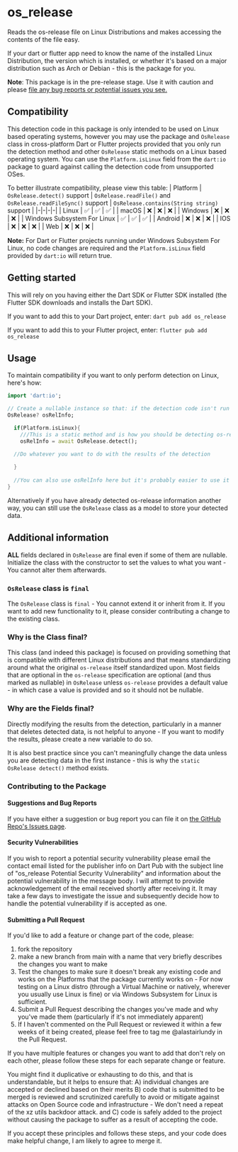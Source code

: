 # os_release
Reads the os-release file on Linux Distributions and makes accessing the contents of the file easy.

If your dart or flutter app need to know the name of the installed Linux Distribution, the version which is installed, or whether it's based on a major distribution such as Arch or Debian - this is the package for you.

**Note**: This package is in the pre-release stage. Use it with caution and please [file any bug reports or potential issues you see.](https://github.com/alastairlundy/os_release/issues/)

## Compatibility

This detection code in this package is only intended to be used on Linux based operating systems, however you may use the package and ``OsRelease`` class in cross-platform Dart or Flutter projects provided that you only run the detection method and other ``OsRelease`` static methods on a Linux based operating system.
You can use the ``Platform.isLinux`` field from the `dart:io` package to guard against calling the detection code from unsupported OSes.

To better illustrate compatibility, please view this table:
| Platform | ``OsRelease.detect()`` support | ``OsRelease.readFile()`` and `OsRelease.readFileSync()` support | `OsRelease.contains(String string)` support |
|-|-|-|-|
| Linux | :white_check_mark: | :white_check_mark: |  :white_check_mark: |
| macOS | :x: | :x: | :x: |
| Windows | :x: | :x: | :x: |
| Windows Subsystem For Linux | :white_check_mark: | :white_check_mark: |  :white_check_mark: |
| Android | :x: | :x: | :x: |
| IOS | :x: | :x: | :x: |
| Web | :x: | :x: | :x: |

**Note:** For Dart or Flutter projects running under Windows Subsystem For Linux, no code changes are required and the ``Platform.isLinux`` field provided by `dart:io` will return true.

## Getting started
This will rely on you having either the Dart SDK or Flutter SDK installed (the Flutter SDK downloads and installs the Dart SDK).

If you want to add this to your Dart project, enter:
``dart pub add os_release``

If you want to add this to your Flutter project, enter:
``flutter pub add os_release``

## Usage
To maintain compatibility if you want to only perform detection on Linux, here's how:

```dart
import 'dart:io';

// Create a nullable instance so that: if the detection code isn't run on Linux it doesn't become a problem.
OsRelease? osRelInfo;

  if(Platform.isLinux){
    ///This is a static method and is how you should be detecting os-release info.
    osRelInfo = await OsRelease.detect();

  //Do whatever you want to do with the results of the detection
  
  }
 
  //You can also use osRelInfo here but it's probably easier to use it in the if statement above since osRelInfo there is probably not null.
}
```

Alternatively if you have already detected os-release information another way, you can still use the ``OsRelease`` class as a model to store your detected data. 


## Additional information
__ALL__ fields declared in ``OsRelease`` are final even if some of them are nullable. Initialize the class with the constructor to set the values to what you want - You cannot alter them afterwards.

### ``OsRelease`` class is `final`

The ``OsRelease`` class is `final` - You cannot extend it or inherit from it. If you want to add new functionality to it, please consider contributing a change to the existing class.

### Why is the Class final?
This class (and indeed this package) is focused on providing something that is compatible with different Linux distributions and that means standardizing around what the original ``os-release`` itself standardized upon. Most fields that are optional in the `os-release` specification are optional (and thus marked as nullable) in `OsRelease` unless `os-release` provides a default value - in which case a value is provided and so it should not be nullable.

### Why are the Fields final?
Directly modifying the results from the detection, particularly in a manner that deletes detected data, is not helpful to anyone - If you want to modify the results, please create a new variable to do so.

It is also best practice since you can't meaningfully change the data unless you are detecting data in the first instance - this is why the ``static OsRelease detect()`` method exists.

### Contributing to the Package

#### Suggestions and Bug Reports
If you have either a suggestion or bug report you can file it on [the GitHub Repo's Issues page](https://github.com/alastairlundy/os_release/issues).

#### Security Vulnerabilities
If you wish to report a potential security vulnerability please email the contact email listed for the publisher info on Dart Pub with the subject line of "os_release Potential Security Vulnerability" and information about the potential vulnerability in the message body. 
I will attempt to provide acknowledgement of the email received shortly after receiving it. It may take a few days to investigate the issue and subsequently decide how to handle the potential vulnerability if is accepted as one.

#### Submitting a Pull Request
If you'd like to add a feature or change part of the code, please:
1) fork the repository
2) make a new branch from main with a name that very briefly describes the changes you want to make
3) Test the changes to make sure it doesn't break any existing code and works on the Platforms that the package currently works on - For now testing on a Linux distro (through a Virtual Machine or natively, wherever you usually use Linux is fine) or via Windows Subsystem for Linux is sufficient.
4) Submit a Pull Request describing the changes you've made and why you've made them (particularly if it's not immediately apparent)
5) If I haven't commented on the Pull Request or reviewed it within a few weeks of it being created, please feel free to tag me @alastairlundy in the Pull Request.

If you have multiple features or changes you want to add that don't rely on each other, please follow these steps for each separate change or feature. 

You might find it duplicative or exhausting to do this, and that is understandable, but it helps to ensure that: 
A) individual changes are accepted or declined based on their merits
B) code that is submitted to be merged is reviewed and scrutinized carefully to avoid or mitigate against attacks on Open Source code and infrastructure - We don't need a repeat of the xz utils backdoor attack.
and C) code is safely added to the project without causing the package to suffer as a result of accepting the code. 

If you accept these principles and follows these steps, and your code does make helpful change, I am likely to agree to merge it.